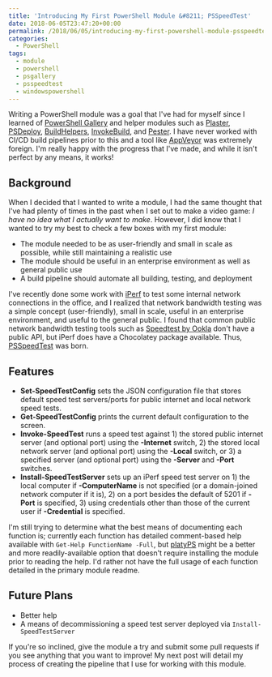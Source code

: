 ```yaml
---
title: 'Introducing My First PowerShell Module &#8211; PSSpeedTest'
date: 2018-06-05T23:47:20+00:00
permalink: /2018/06/05/introducing-my-first-powershell-module-psspeedtest/
categories:
  - PowerShell
tags:
  - module
  - powershell
  - psgallery
  - psspeedtest
  - windowspowershell
---
```

Writing a PowerShell module was a goal that I've had for myself since I learned of [PowerShell Gallery](https://www.powershellgallery.com/) and helper modules such as [Plaster](https://github.com/PowerShell/Plaster), [PSDeploy](https://github.com/RamblingCookieMonster/PSDeploy), [BuildHelpers](https://github.com/RamblingCookieMonster/BuildHelpers), [InvokeBuild](https://github.com/nightroman/Invoke-Build), and [Pester](https://github.com/pester/Pester). I have never worked with CI/CD build pipelines prior to this and a tool like [AppVeyor](https://www.appveyor.com/) was extremely foreign. I'm really happy with the progress that I've made, and while it isn't perfect by any means, it works!

## Background

When I decided that I wanted to write a module, I had the same thought that I've had plenty of times in the past when I set out to make a video game: _I have no idea what I actually want to make_. However, I did know that I wanted to try my best to check a few boxes with my first module:

* The module needed to be as user-friendly and small in scale as possible, while still maintaining a realistic use
* The module should be useful in an enterprise environment as well as general public use
* A build pipeline should automate all building, testing, and deployment

I've recently done some work with [iPerf](https://iperf.fr/) to test some internal network connections in the office, and I realized that network bandwidth testing was a simple concept (user-friendly), small in scale, useful in an enterprise environment, and useful to the general public. I found that common public network bandwidth testing tools such as [Speedtest by Ookla](http://www.speedtest.net/) don't have a public API, but iPerf does have a Chocolatey package available. Thus, [PSSpeedTest](https://github.com/mcbobke/PSSpeedTest) was born.

## Features

* **Set-SpeedTestConfig** sets the JSON configuration file that stores default speed test servers/ports for public internet and local network speed tests.
* **Get-SpeedTestConfig** prints the current default configuration to the screen.
* **Invoke-SpeedTest** runs a speed test against 1) the stored public internet server (and optional port) using the **-Internet** switch, 2) the stored local network server (and optional port) using the **-Local** switch, or 3) a specified server (and optional port) using the **-Server** and **-Port** switches.
* **Install-SpeedTestServer** sets up an iPerf speed test server on 1) the local computer if **-ComputerName** is not specified (or a domain-joined network computer if it is), 2) on a port besides the default of 5201 if **-Port** is specified, 3) using credentials other than those of the current user if **-Credential** is specified.

I'm still trying to determine what the best means of documenting each function is; currently each function has detailed comment-based help available with `Get-Help FunctionName -Full`, but [platyPS](https://github.com/PowerShell/platyPS) might be a better and more readily-available option that doesn't require installing the module prior to reading the help. I'd rather not have the full usage of each function detailed in the primary module readme.

## Future Plans

* Better help
* A means of decommissioning a speed test server deployed via `Install-SpeedTestServer`

If you're so inclined, give the module a try and submit some pull requests if you see anything that you want to improve! My next post will detail my process of creating the pipeline that I use for working with this module.
